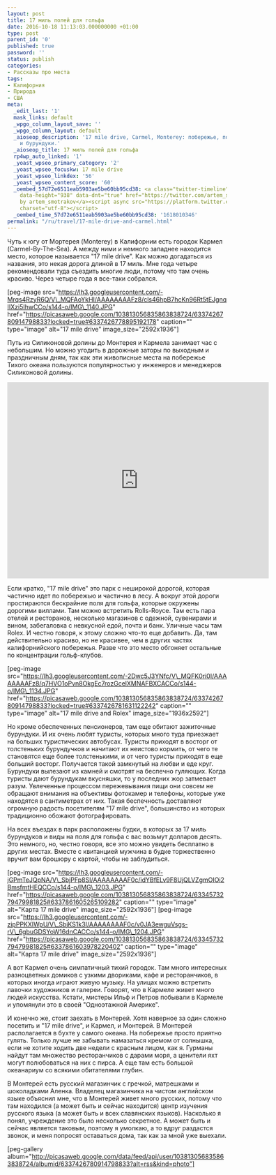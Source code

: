 ```yaml
---
layout: post
title: 17 миль полей для гольфа
date: 2016-10-18 11:13:03.000000000 +01:00
type: post
parent_id: '0'
published: true
password: ''
status: publish
categories:
- Рассказы про места
tags:
- Калифорния
- Природа
- США
meta:
  _edit_last: '1'
  mask_links: default
  _wpgo_column_layout_save: ''
  _wpgo_column_layout: default
  _aioseop_description: '17 mile drive, Carmel, Monterey: побережье, поля для гольфа
    и бурундуки.'
  _aioseop_title: 17 миль полей для гольфа
  rp4wp_auto_linked: '1'
  _yoast_wpseo_primary_category: '2'
  _yoast_wpseo_focuskw: 17 mile drive
  _yoast_wpseo_linkdex: '56'
  _yoast_wpseo_content_score: '60'
  _oembed_57d72e6511eab5903ae5be60bb95cd38: <a class="twitter-timeline" data-width="625"
    data-height="938" data-dnt="true" href="https://twitter.com/artem_smotrakov?ref_src=twsrc%5Etfw">Tweets
    by artem_smotrakov</a><script async src="https://platform.twitter.com/widgets.js"
    charset="utf-8"></script>
  _oembed_time_57d72e6511eab5903ae5be60bb95cd38: '1618010346'
permalink: "/ru/travel/17-mile-drive-and-carmel.html"
---
```

Чуть к югу от Мортерея (Monterey) в Калифорнии есть городок Кармел (Carmel-By-The-Sea). А между ними и немного западнее находится место, которое называется "17 mile drive". Как можно догадаться из названия, это некая дорога длиной в 17 миль. Мне года четыре рекомендовали туда съездить многие люди, потому что там очень красиво. Через четыре года я все-таки собрался.

[peg-image src="https://lh3.googleusercontent.com/-Mrqs4RzyR6Q/V\_MQFAoYkHI/AAAAAAAAFz8/cls46hpB7hcKn96Rt5tEJgnqIIXzi5IhwCCo/s144-o/IMG\_1140.JPG" href="https://picasaweb.google.com/103813056835863838724/6337426780914798833?locked=true#6337426778895192178" caption="" type="image" alt="17 mile drive" image\_size="2592x1936"]  
<!--more-->

Путь из Силиконовой долины до Монтерея и Кармела занимает час с небольшим. Но можно угодить в дорожные заторы по выходным и праздничным дням, так как эти живописные места на побережье Тихого океана пользуются популярностью у инженеров и менеджеров Силиконовой долины.

<iframe style="border: 0;" src="https://www.google.com/maps/embed?pb=!1m18!1m12!1m3!1d72485.73169489407!2d-121.96257650769337!3d36.59154132101229!2m3!1f0!2f0!3f0!3m2!1i1024!2i768!4f13.1!3m3!1m2!1s0x808de6e008683029%3A0xf60f00fae44f5865!2sDel+Monte+Forest%2C+CA%2C+USA!5e0!3m2!1sen!2sru!4v1475560852350" width="600" height="450" frameborder="0" allowfullscreen="allowfullscreen"></iframe>

Если кратко, "17 mile drive" это парк с неширокой дорогой, которая частично идет по побережью и частично в лесу. А вокруг этой дороги простираются бескрайние поля для гольфа, которые окружены дорогими виллами. Там можно встретить Rolls-Royce. Там&nbsp;есть пара отелей и ресторанов, несколько магазинов с одежной, сувенирами и вином, забегаловка с невкусной едой, почта и банк. Уличные часы там Rolex. И честно говоря, к этому сложно что-то еще добавить. Да, там действительно красиво, но не красивее, чем&nbsp;в других частях калифорнийского побережья. Разве что это место обгоняет остальные по концентрации гольф-клубов.

[peg-image src="https://lh3.googleusercontent.com/-2Dwc5J3YNfc/V\_MQFK0ri0I/AAAAAAAAFz8/q7HVO1oPvn8OkgEc7rozGcelXMNAFBXCACCo/s144-o/IMG\_1134.JPG" href="https://picasaweb.google.com/103813056835863838724/6337426780914798833?locked=true#6337426781631122242" caption="" type="image" alt="17 mile drive and Rolex" image\_size="1936x2592"]

Но кроме обеспеченных пенсионеров, там еще обитают зажиточные бурундуки. И их очень любят туристы, которых много туда приезжает на больших туристических автобусах. Туристы приходят в восторг от толстеньких бурундучков и начитают их неистово кормить, от чего те становятся еще более толстенькими, и от чего туристы приходят в еще больший восторг. Получается такой замкнутый на любви и еде круг. Бурундуки вылезают из камней и смотрят на беспечно гуляющих. Когда туристы дают бурундукам вкусняшки, то у последних жор затмевает разум. Увлеченные процессом пережевывания пищи они совсем не обращают внимания на объективы фотокамер и телефоны, которые уже находятся в сантиметрах от них. Такая беспечность&nbsp;доставляют огромную радость посетителям "17 mile drive", большинство из которых традиционно обожают фотографировать.

На всех въездах в парк расположены будки, в которых&nbsp;за 17 миль бурундуков и виды на поля для гольфа с вас возьмут долларов десять. Это немного, но, честно говоря, все это можно увидеть бесплатно в других местах. Вместе с квитанцией мужчина в будке торжественно вручит вам&nbsp;брошюру с картой, чтобы не заблудиться.

[peg-image src="https://lh3.googleusercontent.com/-jGPmTeJQpNA/V\_SbjPFp8SI/AAAAAAAAF0c/idYBfELv9F8UjQLVZgmOIOi2BmsfmtHEQCCo/s144-o/IMG\_1203.JPG" href="https://picasaweb.google.com/103813056835863838724/6334573279479981825#6337861605265109282" caption="" type="image" alt="Карта 17 mile drive" image\_size="2592x1936"] [peg-image src="https://lh3.googleusercontent.com/-zipPPKXIWpU/V\_SbjKS1k3I/AAAAAAAAF0c/v0JA3ewguVsgs-rV\_6gbuGDSYoW16dnCACCo/s144-o/IMG\_1204.JPG" href="https://picasaweb.google.com/103813056835863838724/6334573279479981825#6337861603978220402" caption="" type="image" alt="Карта 17 mile drive" image\_size="2592x1936"]

А вот Кармел очень симпатичный тихий городок. Там много интересных разноцветных домиков с узкими двориками, кафе и ресторанчиков, в которых иногда играют живую музыку. На улицах можно встретить лавочки художников и галереи. Говорят, что в Кармеле живет много людей искусства. Кстати, мистеры Ильф и Петров побывали в Кармеле и упомянули это в своей "Одноэтажной Америке".

И конечно же, стоит заехать в Монтерей. Хотя наверное за один сложно посетить и "17 mile drive", и Кармел, и Монтерей. В Монтерей располагается в бухте у самого океана. На побережье просто приятно гулять. Только лучше не забывать намазаться кремом от солнышка, если не хотите ходить две недели с красным лицом, как я. Гурманы найдут там множество ресторанчиков с дарами моря, а ценители яхт могут полюбоваться на них с пирса. А еще там есть большой океанариум со всякими обитателями глубин.

В Монтерей&nbsp;есть русский магазинчик с гречкой, матрешками и шоколадками Аленка. Владелец магазинчика на чистом английском языке объяснил мне, что в Монтерей живет много русских, потому что там находился (а может быть и сейчас находится)&nbsp;центр изучения русского языка (а может быть и всех славянских языков). Насколько я понял, учреждение это было несколько секретное. А может быть и сейчас является таковым, поэтому я умолкаю, а то вдруг раздастся звонок, и меня попросят оставаться дома, так как за мной уже выехали.

[peg-gallery album="http://picasaweb.google.com/data/feed/api/user/103813056835863838724/albumid/6337426780914798833?alt=rss&kind=photo"]

